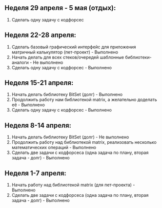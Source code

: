 ## Неделя 29 апреля - 5 мая (отдых):
1. Сделать одну задачу с кодфорсес

## Неделя 22-28 апреля:
1. Сделать базовый  графический интерфейс для приложения матричный калькулятор (пет-проект) - Выполнено
2. Начать делать для всех стеков/очередей шаблонные библиотеки-аналоги - Не выполнено
3. Сделать одну задачу с кодфорсес - Выполнено

## Неделя 15-21 апреля:
1. Начать делать библиотеку BitSet (долг) - Выполнено
2. Продолжить работу нам библиотекой matrix, а желательно доделать её - Выполнено
3. Сделать одну задачу с кодфорсес - Выполнено

## Неделя 8-14 апреля:
1. Начать делать библиотеку BitSet (долг) - Не выполнено
2. Продолжить работу над библиотекой matrix, реализовать несколько математических операций - Выполнено
3. Сделать две задачи с кодфорсеса (одна задача по плану, вторая задача - долг) - Выполнено

## Неделя 1-7 апреля:
1. Начать работу над библиотекой matrix (для пет-проекта) - Выполнено
2. Сделать две задачи с кодфорсеса (одна задача по плану, вторая задача - долг) - Выполнено
